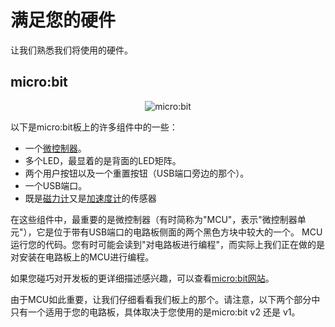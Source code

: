# 满足您的硬件

让我们熟悉我们将使用的硬件。

## micro:bit

<p align="center">
<img title="micro:bit" src="../assets/microbit-v2.jpg">
</p>

以下是micro:bit板上的许多组件中的一些：

- 一个[微控制器]。
- 多个LED，最显着的是背面的LED矩阵。
- 两个用户按钮以及一个重置按钮（USB端口旁边的那个）。
- 一个USB端口。
- 既是[磁力计]又是[加速度计]的传感器

[微控制器]: https://en.wikipedia.org/wiki/Microcontroller
[加速度计]: https://en.wikipedia.org/wiki/Accelerometer
[磁力计]: https://en.wikipedia.org/wiki/Magnetometer

在这些组件中，最重要的是微控制器（有时简称为"MCU"，表示"微控制器单元"），它是位于带有USB端口的电路板侧面的两个黑色方块中较大的一个。
MCU运行您的代码。您有时可能会读到"对电路板进行编程"，而实际上我们正在做的是对安装在电路板上的MCU进行编程。

如果您碰巧对开发板的更详细描述感兴趣，可以查看[micro:bit网站](https://tech.microbit.org/hardware/)。

由于MCU如此重要，让我们仔细看看我们板上的那个。请注意，以下两个部分中只有一个适用于您的电路板，具体取决于您使用的是micro:bit v2 还是 v1。
